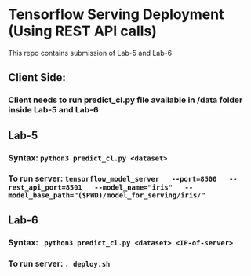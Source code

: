 # Tensorflow Serving Deployment (Using REST API calls)

This repo contains submission of Lab-5 and Lab-6

## Client Side:
### Client needs to run predict_cl.py file available in /data folder inside Lab-5 and Lab-6

## Lab-5
### Syntax:  ``` python3 predict_cl.py <dataset> ``` 
### To run server: ``` tensorflow_model_server   --port=8500   --rest_api_port=8501   --model_name="iris"   --model_base_path="($PWD)/model_for_serving/iris/" ```

## Lab-6
### Syntax:  ``` python3 predict_cl.py <dataset> <IP-of-server>```
### To run server: ``` . deploy.sh ```
